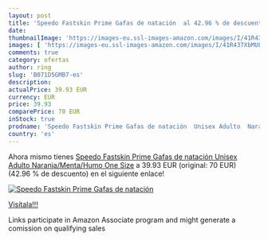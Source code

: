 ```yaml
---
layout: post
title: 'Speedo Fastskin Prime Gafas de natación  al 42.96 % de descuento'
date: 
thumbnailImage: 'https://images-eu.ssl-images-amazon.com/images/I/41R437XbMUL._SL200_.jpg'
images: [ 'https://images-eu.ssl-images-amazon.com/images/I/41R437XbMUL._SL200_.jpg' ]
comments: true
category: ofertas
author: ring
slug: 'B071D5GMB7-es'
description:
actualPrice: 39.93 EUR
currency: EUR
price: 39.93
comparePrice: 70 EUR
inStock: true
prodname: 'Speedo Fastskin Prime Gafas de natación  Unisex Adulto  Naranja/Menta/Humo  One Size'
country: 'es'
---
```


Ahora mismo tienes [Speedo Fastskin Prime Gafas de natación  Unisex Adulto  Naranja/Menta/Humo  One Size](https://www.amazon.es/dp/B071D5GMB7/?tag=tolees-21) a 39.93 EUR (original: 70 EUR) (42.96 %  de descuento) en el siguiente enlace!

[![Speedo Fastskin Prime Gafas de natación ](https://images-eu.ssl-images-amazon.com/images/I/41R437XbMUL._SL200_.jpg)](https://www.amazon.es/dp/B071D5GMB7/?tag=tolees-21)

[Visítala!!!](https://www.amazon.es/dp/B071D5GMB7/?tag=tolees-21)

Links participate in Amazon Associate program and might generate a comission on qualifying sales
